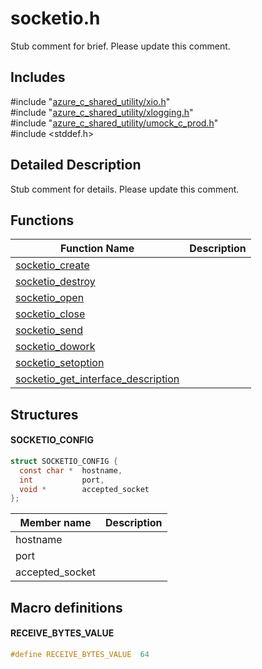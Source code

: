 # socketio.h 

Stub comment for brief. Please update this comment.

## Includes

\#include "[azure_c_shared_utility/xio.h](xio-h.md)"  
\#include "[azure_c_shared_utility/xlogging.h](xlogging-h.md)"  
\#include "[azure_c_shared_utility/umock_c_prod.h](umock-c-prod-h.md)"  
\#include <stddef.h>  

## Detailed Description

Stub comment for details. Please update this comment.

## Functions

Function Name                  | Description                                
--------------------------------|---------------------------------------------
[socketio_create](./socketio-h/socketio-create.md)            | 
[socketio_destroy](./socketio-h/socketio-destroy.md)            | 
[socketio_open](./socketio-h/socketio-open.md)            | 
[socketio_close](./socketio-h/socketio-close.md)            | 
[socketio_send](./socketio-h/socketio-send.md)            | 
[socketio_dowork](./socketio-h/socketio-dowork.md)            | 
[socketio_setoption](./socketio-h/socketio-setoption.md)            | 
[socketio_get_interface_description](./socketio-h/socketio-get-interface-description.md)            | 

## Structures

#### SOCKETIO_CONFIG

```C
struct SOCKETIO_CONFIG {
  const char *  hostname,
  int           port,
  void *        accepted_socket
};
```
Member name                 | Description                                
----------------------------|----------------
 hostname            | 
 port            | 
 accepted_socket            | 

## Macro definitions

#### RECEIVE_BYTES_VALUE

```C
#define RECEIVE_BYTES_VALUE  64 
```

